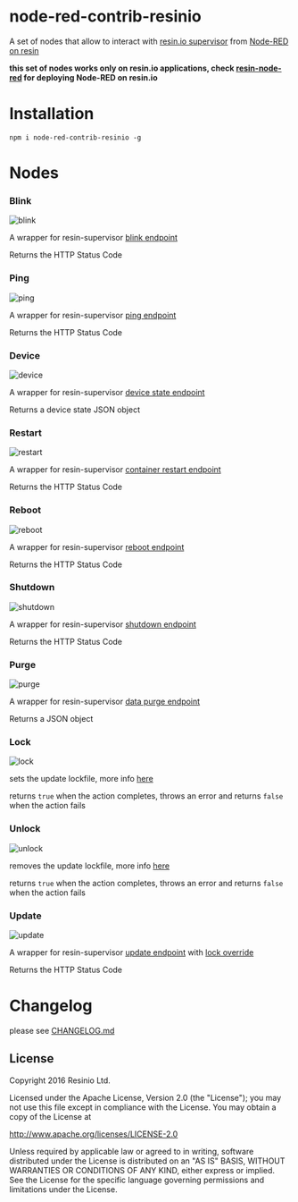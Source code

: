 # node-red-contrib-resinio
A set of nodes that allow to interact with [resin.io supervisor](https://docs.resin.io/runtime/supervisor-api/) from [Node-RED on resin](https://github.com/resin-io-projects/resin-node-red)

**this set of nodes works only on resin.io applications, check [resin-node-red](https://github.com/resin-io-projects/resin-node-red) for deploying Node-RED on resin.io**

# Installation

```
npm i node-red-contrib-resinio -g
```

# Nodes

### Blink
![blink](https://raw.githubusercontent.com/resin-io-projects/node-red-contrib-resinio/master/docs-assets/blink-node.png)

A wrapper for resin-supervisor [blink endpoint](https://docs.resin.io/runtime/supervisor-api/#post-v1-blink)

Returns the HTTP Status Code

### Ping
![ping](https://raw.githubusercontent.com/resin-io-projects/node-red-contrib-resinio/master/docs-assets/ping-node.png)

A wrapper for resin-supervisor [ping endpoint](https://docs.resin.io/runtime/supervisor-api/#get-ping)

Returns the HTTP Status Code

### Device
![device](https://raw.githubusercontent.com/resin-io-projects/node-red-contrib-resinio/master/docs-assets/device-node.png)

A wrapper for resin-supervisor [device state endpoint](https://docs.resin.io/runtime/supervisor-api/#get-v1-device)

Returns a device state JSON object

### Restart
![restart](https://raw.githubusercontent.com/resin-io-projects/node-red-contrib-resinio/master/docs-assets/restart-node.png)

A wrapper for resin-supervisor [container restart endpoint](https://docs.resin.io/runtime/supervisor-api/#post-v1-restart)

Returns the HTTP Status Code

### Reboot
![reboot](https://raw.githubusercontent.com/resin-io-projects/node-red-contrib-resinio/master/docs-assets/reboot-node.png)

A wrapper for resin-supervisor [reboot endpoint](https://docs.resin.io/runtime/supervisor-api/#post-v1-reboot)

Returns the HTTP Status Code

### Shutdown
![shutdown](https://raw.githubusercontent.com/resin-io-projects/node-red-contrib-resinio/master/docs-assets/shutdown-node.png)

A wrapper for resin-supervisor [shutdown endpoint](https://docs.resin.io/runtime/supervisor-api/#post-v1-shutdown)

Returns the HTTP Status Code

### Purge
![purge](https://raw.githubusercontent.com/resin-io-projects/node-red-contrib-resinio/master/docs-assets/purge-node.png)

A wrapper for resin-supervisor [data purge endpoint](https://docs.resin.io/runtime/supervisor-api/#post-v1-purge)

Returns a JSON object

### Lock
![lock](https://raw.githubusercontent.com/resin-io-projects/node-red-contrib-resinio/master/docs-assets/blink-node.png)

sets the update lockfile, more info [here](https://github.com/resin-io/resin-supervisor/blob/master/docs/update-locking.md)

returns `true` when the action completes, throws an error and returns `false` when the action fails

### Unlock
![unlock](https://raw.githubusercontent.com/resin-io-projects/node-red-contrib-resinio/master/docs-assets/blink-node.png)

removes the update lockfile, more info [here](https://github.com/resin-io/resin-supervisor/blob/master/docs/update-locking.md)

returns `true` when the action completes, throws an error and returns `false` when the action fails

### Update
![update](https://raw.githubusercontent.com/resin-io-projects/node-red-contrib-resinio/master/docs-assets/blink-node.png)

A wrapper for resin-supervisor [update endpoint](https://docs.resin.io/runtime/supervisor-api/#post-v1-update) with [lock override](https://github.com/resin-io/resin-supervisor/blob/master/docs/update-locking.md#overriding-the-lock)

Returns the HTTP Status Code

# Changelog
please see [CHANGELOG.md](https://github.com/resin-io-projects/node-red-contrib-resinio/blob/master/CHANGELOG.md)

## License

Copyright 2016 Resinio Ltd.

Licensed under the Apache License, Version 2.0 (the "License"); you may not use this file except in compliance with the License. You may obtain a copy of the License at

<http://www.apache.org/licenses/LICENSE-2.0>

Unless required by applicable law or agreed to in writing, software distributed under the License is distributed on an "AS IS" BASIS, WITHOUT WARRANTIES OR CONDITIONS OF ANY KIND, either express or implied. See the License for the specific language governing permissions and limitations under the License.
